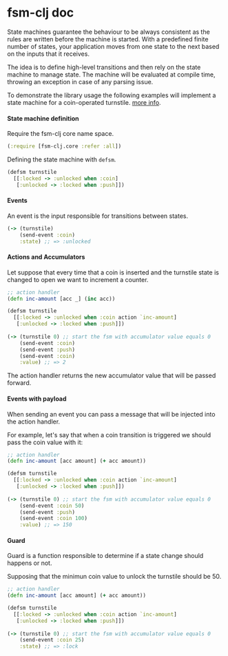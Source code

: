 # fsm-clj doc

State machines guarantee the behaviour to be always consistent as the rules are written before the machine is started.
With a predefined finite number of states, your application moves from one state to the next based on the
inputs that it receives.
 
The idea is to define high-level transitions and then rely on the state machine to manage state. The machine will be
evaluated at compile time, throwing an exception in case of any parsing issue.

To demonstrate the library usage the following examples will implement a state machine for a coin-operated turnstile.
[more info](https://en.wikipedia.org/wiki/Finite-state_machine#Example:_coin-operated_turnstile).

#### State machine definition

Require the fsm-clj core name space.

```clj
(:require [fsm-clj.core :refer :all])
```

Defining the state machine with `defsm`.

```clj
(defsm turnstile
  [[:locked -> :unlocked when :coin]
   [:unlocked -> :locked when :push]])
```

#### Events

An event is the input responsible for transitions between states.

```clj
(-> (turnstile)
    (send-event :coin)
    :state) ;; => :unlocked
```

#### Actions and Accumulators

Let suppose that every time that a coin is inserted and the turnstile state is changed to open
we want to increment a counter.

```clj
;; action handler
(defn inc-amount [acc _] (inc acc))

(defsm turnstile
  [[:locked -> :unlocked when :coin action `inc-amount]
   [:unlocked -> :locked when :push]])
   
(-> (turnstile 0) ;; start the fsm with accumulator value equals 0
    (send-event :coin)
    (send-event :push)
    (send-event :coin)
    :value) ;; => 2
```

The action handler returns the new accumulator value that will be passed forward.

#### Events with payload

When sending an event you can pass a message that will be injected into the action handler.

For example, let's say that when a coin transition is triggered we should pass the coin value with it:

```clj
;; action handler
(defn inc-amount [acc amount] (+ acc amount))

(defsm turnstile
  [[:locked -> :unlocked when :coin action `inc-amount]
   [:unlocked -> :locked when :push]])
   
(-> (turnstile 0) ;; start the fsm with accumulator value equals 0
    (send-event :coin 50)
    (send-event :push)
    (send-event :coin 100)
    :value) ;; => 150
```

#### Guard

Guard is a function responsible to determine if a state change should happens or not.

Supposing that the minimun coin value to unlock the turnstile should be 50.

```clj
;; action handler
(defn inc-amount [acc amount] (+ acc amount))

(defsm turnstile
  [[:locked -> :unlocked when :coin action `inc-amount]
   [:unlocked -> :locked when :push]])
   
(-> (turnstile 0) ;; start the fsm with accumulator value equals 0
    (send-event :coin 25)
    :state) ;; => :lock
```

